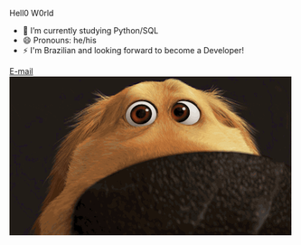 Hell0 W0rld

- 🌱 I’m currently studying Python/SQL
- 😄 Pronouns: he/his
- ⚡ I'm Brazilian and looking forward to become a Developer!

<div>
  <a href="mailto:wackerhaged@yahoo.com?subject=subject text"> E-mail </a>
</div>

<img src="/giphy.gif">
